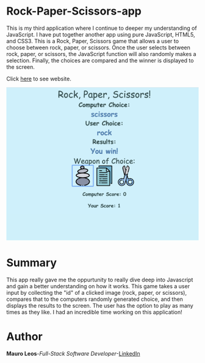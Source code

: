# Rock-Paper-Scissors-app
This is my third application where I continue to deeper my understanding of JavaScript. I have put together another app using pure JavaScript, HTML5, and CSS3. This is a Rock, Paper, Scissors game that allows a user to choose between rock, paper, or scissors. Once the user selects between rock, paper, or scissors, the JavaScript function will also randomly makes a selection. Finally, the choices are compared and the winner is displayed to the screen.

Click <a href="https://mauroleos.github.io/Rock-Paper-Scissors-app//">here</a> to see website.

<img src="images/rock-paper-scissors.png" alt="image">

# Summary
This app really gave me the oppurtunity to really dive deep into Javascript and gain a better understanding on how it works. This game takes a user input by collecting the "id" of a clicked image (rock, paper, or scissors), compares that to the computers randomly generated choice, and then displays the results to the screen. The user has the option to play as many times as they like. I had an incredible time working on this application!

# Author
<strong>Mauro Leos</strong>-<i>Full-Stack Software Developer</i>-<a href="https://www.linkedin.com/in/mauro-leos-b4103a11b/">LinkedIn</a>
